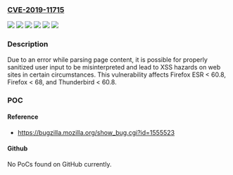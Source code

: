 ### [CVE-2019-11715](https://cve.mitre.org/cgi-bin/cvename.cgi?name=CVE-2019-11715)
![](https://img.shields.io/static/v1?label=Product&message=Firefox%20ESR&color=blue)
![](https://img.shields.io/static/v1?label=Product&message=Firefox&color=blue)
![](https://img.shields.io/static/v1?label=Product&message=Thunderbird&color=blue)
![](https://img.shields.io/static/v1?label=Version&message=%3C%2060.8%20&color=brighgreen)
![](https://img.shields.io/static/v1?label=Version&message=%3C%2068%20&color=brighgreen)
![](https://img.shields.io/static/v1?label=Vulnerability&message=HTML%20parsing%20error%20can%20contribute%20to%20content%20XSS&color=brighgreen)

### Description

Due to an error while parsing page content, it is possible for properly sanitized user input to be misinterpreted and lead to XSS hazards on web sites in certain circumstances. This vulnerability affects Firefox ESR < 60.8, Firefox < 68, and Thunderbird < 60.8.

### POC

#### Reference
- https://bugzilla.mozilla.org/show_bug.cgi?id=1555523

#### Github
No PoCs found on GitHub currently.

